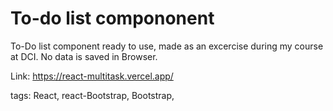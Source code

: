 To-do list compononent
=======================

To-Do list component ready to use, made as an excercise during my course at DCI. No data is saved in Browser.

Link: https://react-multitask.vercel.app/

tags: React, react-Bootstrap, Bootstrap,